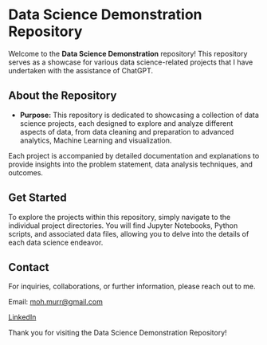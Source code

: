 # Data Science Demonstration Repository

Welcome to the **Data Science Demonstration** repository! This repository serves as a showcase for various data science-related projects that I have undertaken with the assistance of ChatGPT.

## About the Repository

- **Purpose:** This repository is dedicated to showcasing a collection of data science projects, each designed to explore and analyze different aspects of data, from data cleaning and preparation to advanced analytics, Machine Learning and visualization.

Each project is accompanied by detailed documentation and explanations to provide insights into the problem statement, data analysis techniques, and outcomes.


## Get Started

To explore the projects within this repository, simply navigate to the individual project directories. You will find Jupyter Notebooks, Python scripts, and associated data files, allowing you to delve into the details of each data science endeavor.

## Contact

For inquiries, collaborations, or further information, please reach out to me.

Email: moh.murr@gmail.com

[LinkedIn](https://www.linkedin.com/in/muhammed-moharrami/)

Thank you for visiting the Data Science Demonstration Repository!

